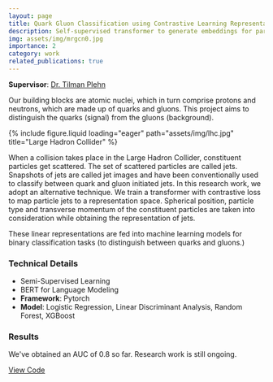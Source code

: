 ```yaml
---
layout: page
title: Quark Gluon Classification using Contrastive Learning Representations
description: Self-supervised transformer to generate embeddings for particle jets and then classify them using non-linear models.
img: assets/img/mrgcn0.jpg
importance: 2
category: work
related_publications: true
---
```


**Supervisor**: [Dr. Tilman Plehn](https://scholar.google.com/citations?user=r3zfvh0AAAAJ&hl=en)

<!-- ---
name: 
tools: [Scikit, XGBoost, Pytorch]
image: /assets/img/lhc.jpg
description: I trained a transformer-encoder network with contrastive loss to map particle jets to a representation space. I implemented ML models to classify the obtained representations of jets into quarks and gluons.
---
# Quark Gluon Classification using Contrastive Learning Representations
##### Supervisor: <a href = "https://www.thphys.uni-heidelberg.de/~plehn/"> Dr. Tilman Plehn </a>

<br> -->
Our building blocks are atomic nuclei, which in turn comprise protons and neutrons, which are made up of quarks and gluons. This project aims to distinguish the quarks (signal) from the gluons (background).

{% include figure.liquid loading="eager" path="assets/img/lhc.jpg" title="Large Hadron Collider" %}

When a collision takes place in the Large Hadron Collider, constituent particles get scattered. The set of scattered particles are called jets. Snapshots of jets are called jet images and have been conventionally used to classify between quark and gluon initiated jets.
In this research work, we adopt an alternative technique. We train a transformer with contrastive loss to map particle jets to a representation space. Spherical position, particle type and transverse momentum  of the constituent particles are taken into consideration while obtaining the representation of jets.

These linear representations are fed into machine learning models for binary classification tasks (to distinguish between quarks and gluons.)

### Technical Details

* Semi-Supervised Learning
* BERT for Language Modeling
* **Framework**: Pytorch
* **Model**:  Logistic Regression, Linear Discriminant Analysis, Random Forest, XGBoost

### Results
We've obtained an AUC of 0.8 so far. Research work is still ongoing.


[View Code](https://github.com/nikita-0209/ml_quark_gluon)
